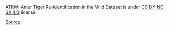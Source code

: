 ATRW: Amur Tiger Re-identification in the Wild Dataset is under [CC BY-NC-SA 4.0](https://creativecommons.org/licenses/by-nc-sa/4.0/) license.

[Source](https://lila.science/datasets/atrw)